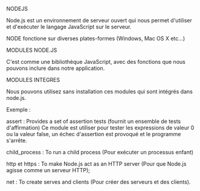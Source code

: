 NODEJS

Node.js est un environnement de serveur ouvert qui nous permet d'utiliser et d'exécuter le langage JavaScript sur le serveur.

NODE fonctione sur diverses plates-formes (Windows, Mac OS X etc...)

MODULES NODE.JS

C'est comme une bibliothèque JavaScript, avec des fonctions que nous pouvons inclure dans notre application.

MODULES INTEGRES

Nous pouvons utilisez sans installation ces modules qui sont intégrés dans node.js.

Exemple :

assert : Provides a set of assertion tests (fournit un ensemble de tests d'affirmation)
Ce module est utiliser pour tester les expressions de valeur 0 ou la valeur false, un échec d'assertion est provoqué et le programme s'arrête.

child_process : To run a child process (Pour exécuter un processus enfant)

http et https : To make Node.js act as an HTTP server (Pour que Node.js agisse comme un serveur HTTP);

net : To create serves and clients (Pour créer des serveurs et des clients).





